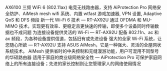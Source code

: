 AX6100 三频 WiFi 6 (802.11ax) 电竞无线路由器，支持 AiProtection Pro 网络安全防护、AiMesh mesh wifi 系统、内置 wtfast 游戏加速器, VPN 设置, Adaptive QoS 和 DFS 频段
新一代 Wi-Fi 6 技术 — RT-AX92U 通过 OFDMA 和 MU-MIMO 技术，实现更有效率、更稳定且更快速的传输，即使多个设备同时传输数据也不成问题
为连接设备提供灵活的 Wi-Fi — RT-AX92U 配备 802.11n、ac 和 ax 频段，为各种设备提供信道，包括旧有或先进设备
强大的全家 Wi-Fi 系统，让您随心所欲 — RT-AX92U 支持 ASUS AiMesh，它是一种强大、灵活的全屋网状系统技术。 AiMesh 提供省时的中央控制和无缝漫游功能，用户可混用不同型号的华硕路由器
适用于家庭的商业级网络安全性 — AiProtection Pro 可保护家庭网络上的所有连接设备；先进的家长控制则让您管理家人的网络使用情况